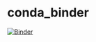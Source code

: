 # conda_binder

[![Binder](https://mybinder.org/badge_logo.svg)](https://mybinder.org/v2/gh/sandalaj/conda_binder.git/HEAD)
